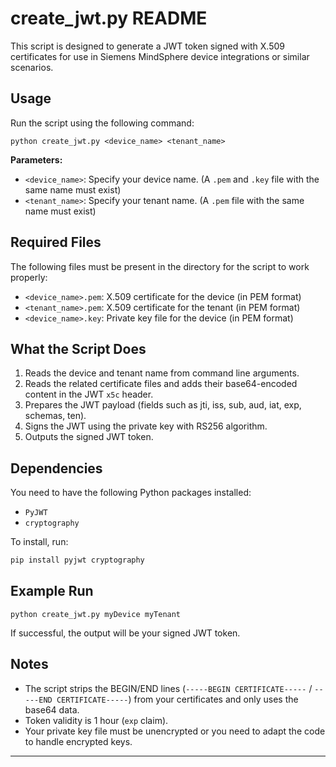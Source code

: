 # create_jwt.py README

This script is designed to generate a JWT token signed with X.509 certificates for use in Siemens MindSphere device integrations or similar scenarios.

## Usage

Run the script using the following command:

```
python create_jwt.py <device_name> <tenant_name>
```

**Parameters:**
- `<device_name>`: Specify your device name. (A `.pem` and `.key` file with the same name must exist)
- `<tenant_name>`: Specify your tenant name. (A `.pem` file with the same name must exist)

## Required Files

The following files must be present in the directory for the script to work properly:
- `<device_name>.pem`: X.509 certificate for the device (in PEM format)
- `<tenant_name>.pem`: X.509 certificate for the tenant (in PEM format)
- `<device_name>.key`: Private key file for the device (in PEM format)

## What the Script Does

1. Reads the device and tenant name from command line arguments.
2. Reads the related certificate files and adds their base64-encoded content in the JWT `x5c` header.
3. Prepares the JWT payload (fields such as jti, iss, sub, aud, iat, exp, schemas, ten).
4. Signs the JWT using the private key with RS256 algorithm.
5. Outputs the signed JWT token.

## Dependencies

You need to have the following Python packages installed:
- `PyJWT`
- `cryptography`

To install, run:
```bash
pip install pyjwt cryptography
```

## Example Run

```
python create_jwt.py myDevice myTenant
```

If successful, the output will be your signed JWT token.

## Notes

- The script strips the BEGIN/END lines (`-----BEGIN CERTIFICATE-----` / `-----END CERTIFICATE-----`) from your certificates and only uses the base64 data.
- Token validity is 1 hour (`exp` claim).
- Your private key file must be unencrypted or you need to adapt the code to handle encrypted keys.

---
